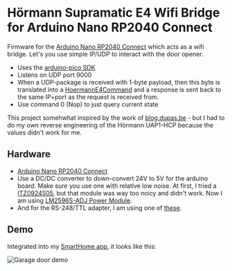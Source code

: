 # Hörmann Supramatic E4 Wifi Bridge for Arduino Nano RP2040 Connect

Firmware for the [Arduino Nano RP2040 Connect](https://store.arduino.cc/products/arduino-nano-rp2040-connect) which acts as a wifi bridge. Let's you
use simple IP/UDP to interact with the door opener.

- Uses the [arduino-pico SDK](https://arduino-pico.readthedocs.io/en/latest/)
- Listens on UDP port 9000
- When a UDP-package is received with 1-byte payload, then this byte is translated into a [HoermannE4Command](src/hoermannE4.h#L29) 
  and a response is sent back to the same IP+port as the request is received from.
- Use command 0 (Nop) to just query current state

This project somehwhat inspired by the work of [blog.dupas.be](https://blog.dupas.be/posts/hoermann-uap-hcp1/) - but I 
had to do my own reverse engineering of the Hörmann UAP1-HCP because the values didn't work for me.

## Hardware
- [Arduino Nano RP2040 Connect](https://store.arduino.cc/products/arduino-nano-rp2040-connect)
- Use a DC/DC converter to down-convert 24V to 5V for the arduino board. Make sure you use one with relative 
  low noise. At first, I tried a [ITZ0924S05](https://www.digikey.no/en/products/detail/xp-power/ITZ0924S05/6797901), but
  that module was way too noicy and didn't work. Now I am using [LM2596S-ADJ Power Module](https://www.amazon.com/gp/product/B00LTSC564?ref=ppx_pt2_dt_b_prod_image).
- And for the RS-248/TTL adapter, I am using one of [these](https://www.amazon.com/gp/product/B082Y19KV9?ref=ppx_pt2_dt_b_prod_image).

## Demo
Integrated into my [SmartHome app](https://github.com/sebdehne/SmartHomeServer), it looks like this:

![Garage door demo](/doc/doc/garageDoorDemo.gif)
